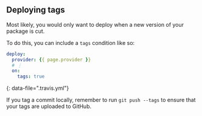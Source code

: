 ## Deploying tags

Most likely, you would only want to deploy when a new version of your
package is cut.

To do this, you can include a `tags` condition like so:

```yaml
deploy:
  provider: {{ page.provider }}
  # ⋮
  on:
    tags: true
```
{: data-file=".travis.yml"}

If you tag a commit locally, remember to run `git push --tags` to ensure that
your tags are uploaded to GitHub.
